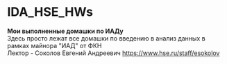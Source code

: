 # IDA_HSE_HWs
**Мои выполненные домашки по ИАДу**
<br>Здесь просто лежат все домашки по введению в анализ данных в рамках майнора "ИАД" от ФКН
<br>Лектор - Соколов Евгений Андреевич https://www.hse.ru/staff/esokolov

